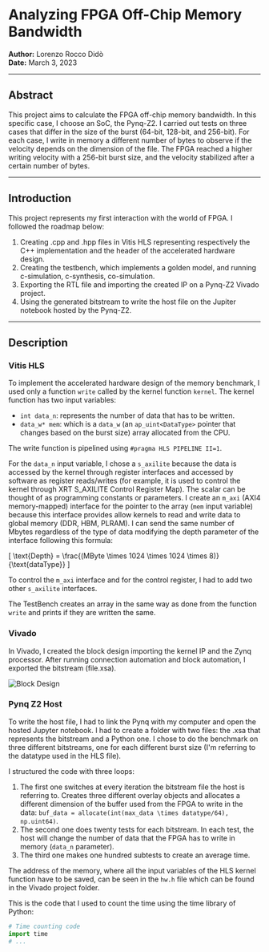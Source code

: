 # Analyzing FPGA Off-Chip Memory Bandwidth

**Author:** Lorenzo Rocco Didò  
**Date:** March 3, 2023

---

## Abstract

This project aims to calculate the FPGA off-chip memory bandwidth. In this specific case, I choose an SoC, the Pynq-Z2. I carried out tests on three cases that differ in the size of the burst (64-bit, 128-bit, and 256-bit). For each case, I write in memory a different number of bytes to observe if the velocity depends on the dimension of the file. The FPGA reached a higher writing velocity with a 256-bit burst size, and the velocity stabilized after a certain number of bytes.

---

## Introduction

This project represents my first interaction with the world of FPGA. I followed the roadmap below:

1. Creating .cpp and .hpp files in Vitis HLS representing respectively the C++ implementation and the header of the accelerated hardware design.
2. Creating the testbench, which implements a golden model, and running c-simulation, c-synthesis, co-simulation.
3. Exporting the RTL file and importing the created IP on a Pynq-Z2 Vivado project.
4. Using the generated bitstream to write the host file on the Jupiter notebook hosted by the Pynq-Z2.

---

## Description

### Vitis HLS

To implement the accelerated hardware design of the memory benchmark, I used only a function `write` called by the kernel function `kernel`. The kernel function has two input variables:

- `int data_n`: represents the number of data that has to be written.
- `data_w* mem`: which is a `data_w` (an `ap_uint<DataType>` pointer that changes based on the burst size) array allocated from the CPU.

The write function is pipelined using `#pragma HLS PIPELINE II=1`.

For the `data_n` input variable, I chose a `s_axilite` because the data is accessed by the kernel through register interfaces and accessed by software as register reads/writes (for example, it is used to control the kernel through XRT S_AXILITE Control Register Map). The scalar can be thought of as programming constants or parameters. I create an `m_axi` (AXI4 memory-mapped) interface for the pointer to the array (`mem` input variable) because this interface provides allow kernels to read and write data to global memory (DDR, HBM, PLRAM). I can send the same number of Mbytes regardless of the type of data modifying the depth parameter of the interface following this formula:

\[ \text{Depth} = \frac{(MByte \times 1024 \times 1024 \times 8)}{\text{dataType}} \]

To control the `m_axi` interface and for the control register, I had to add two other `s_axilite` interfaces.

The TestBench creates an array in the same way as done from the function `write` and prints if they are written the same.

### Vivado

In Vivado, I created the block design importing the kernel IP and the Zynq processor. After running connection automation and block automation, I exported the bitstream (file.xsa).

![Block Design](Vivado.png)

### Pynq Z2 Host

To write the host file, I had to link the Pynq with my computer and open the hosted Jupyter notebook. I had to create a folder with two files: the .xsa that represents the bitstream and a Python one. I chose to do the benchmark on three different bitstreams, one for each different burst size (I'm referring to the datatype used in the HLS file).

I structured the code with three loops:

1. The first one switches at every iteration the bitstream file the host is referring to. Creates three different overlay objects and allocates a different dimension of the buffer used from the FPGA to write in the data: `buf_data = allocate(int(max_data \times datatype/64), np.uint64)`.
2. The second one does twenty tests for each bitstream. In each test, the host will change the number of data that the FPGA has to write in memory (`data_n` parameter).
3. The third one makes one hundred subtests to create an average time.

The address of the memory, where all the input variables of the HLS kernel function have to be saved, can be seen in the `hw.h` file which can be found in the Vivado project folder.

This is the code that I used to count the time using the time library of Python:

```python
# Time counting code
import time
# ...
